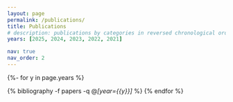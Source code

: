 ```yaml
---
layout: page
permalink: /publications/
title: Publications
# description: publications by categories in reversed chronological order. generated by jekyll-scholar.
years: [2025, 2024, 2023, 2022, 2021]

nav: true
nav_order: 2
---
```

<!-- _pages/publications.md -->
<div class="publications">

{%- for y in page.years %}
  <!-- <h2 class="year">{{y}}</h2> -->
  {% bibliography -f papers -q @*[year={{y}}]* %}
{% endfor %}

</div>
